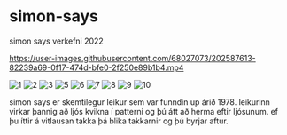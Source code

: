 # simon-says
simon says verkefni 2022


https://user-images.githubusercontent.com/68027073/202587613-82239a69-0f17-474d-bfe0-2f250e89b1b4.mp4

![1](https://user-images.githubusercontent.com/68027073/202587932-e570da91-7982-4acf-9741-e366c772595d.png)
![2](https://user-images.githubusercontent.com/68027073/202587934-5dad79db-1cc2-4b9c-ae8a-84e02a1f81b8.png)
![3](https://user-images.githubusercontent.com/68027073/202587938-aef683f8-40ce-4acc-8416-6e5d863ded1b.png)
![5](https://user-images.githubusercontent.com/68027073/202587941-805fbdb7-793a-4628-82c8-d9825c83012e.png)
![6](https://user-images.githubusercontent.com/68027073/202587945-7409777b-ec09-436b-b3db-b27055f394a8.png)
![7](https://user-images.githubusercontent.com/68027073/202587952-bc584689-4127-4c45-bba7-d48345dbda95.png)
![8](https://user-images.githubusercontent.com/68027073/202587956-c1a28ed4-c31a-400a-b94d-377afd85b22b.png)
![9](https://user-images.githubusercontent.com/68027073/202587959-c12442a4-7e7a-418a-ac99-5af2230c4f4b.png)
![10](https://user-images.githubusercontent.com/68027073/202587966-c1b6d9a7-d29f-4ca3-a96b-c59269103db8.png)


simon says er skemtilegur leikur sem var funndin up árið 1978. leikurinn virkar þannig að ljós kvikna í patterni og þú átt að herma eftir ljósunum. ef þu íttir á vitlausan takka þá blika takkarnir og þú byrjar aftur.
